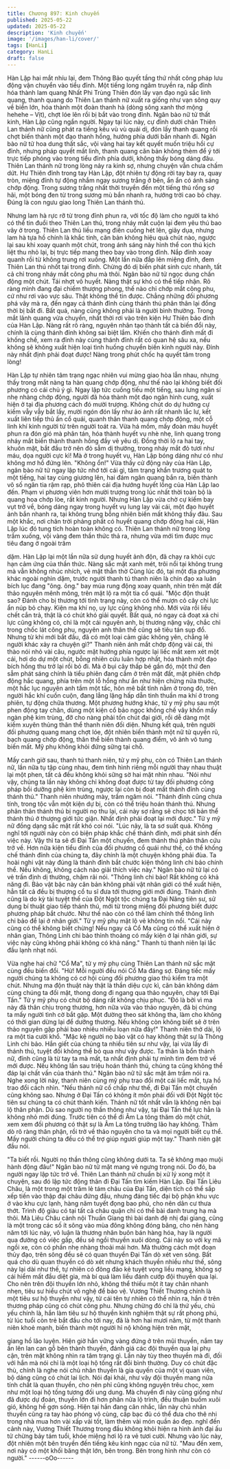 ```yaml
---
title: Chương 897: Kinh chuyến
published: 2025-05-22
updated: 2025-05-22
description: 'Kinh chuyến'
image: '/images/han-li/cover/'
tags: [HanLi]
category: HanLi
draft: false
---
```


Hàn Lập hai mắt nhíu lại, đem Thông Bảo quyết tầng thứ nhất
công pháp lưu động vận chuyển vào tiểu đỉnh.
Một tiếng long ngâm truyền ra, nắp đỉnh hóa thành lam quang
Nhất Phi Trùng Thiên đón lấy vạn đạo ngũ sắc linh quang, thanh
quang do Thiên Lan thánh nữ xuất ra giống như vạn sông quy về
biển lớn, hóa thành một đoàn thanh hà (dòng sông xanh thơ
mộng hehehe – Vịt), chợt lóe lên rồi bị bắt vào trong đỉnh.
Ngân bào nữ tử thất kinh, Hàn Lập cũng ngẩn người.
Ngay tại lúc này, cự đỉnh dưới chân Thiên Lan thánh nữ cũng
phát ra tiếng kêu vù vù quái dị, đón lấy thanh quang rồi chợt biến
thành một đạo thanh hồng, hướng phía dưới bắn nhanh đi.
Ngân bào nữ tử hoa dung thất sắc, vội vàng hai tay kết quyết
muốn triệu hồi cự đỉnh, nhưng pháp quyết mất linh, thanh quang
căn bản không thèm để ý tới trực tiếp phóng vào trong tiểu đỉnh
phía dưới, không thấy bóng dáng đâu.
Thiên Lan thánh nữ trong lòng nảy ra kinh sợ, nhưng chuyện vẫn
chưa chấm dứt.
Hư Thiên đỉnh trong tay Hàn Lập, đột nhiên tự động rời tay bay
ra, quay tròn, miệng đỉnh tự động nhắm ngay sương trắng ở bên,
ẩn ẩn có ánh sáng chớp động.
Trong sương trắng nhất thời truyền đến một tiếng thú rống sợ hãi,
một bóng đen từ trong sương mù bắn nhanh ra, hướng trời cao
bỏ chạy.
Đúng là con ngưu giao long Thiên Lan thánh thú.

Nhưng lam hà rực rỡ từ trong đỉnh phun ra, với tốc độ làm cho
người ta khó có thể tin đuổi theo Thiên Lan thú, trong nháy mắt
cuộn lại đem yêu thú bao vây ở trong.
Thiên Lan thú liều mạng điên cuồng hét lên, giãy dụa, nhưng lam
hà tựa hồ chính là khắc tinh, căn bản không hiệu quả chút nào,
ngược lại sau khi xoay quanh một chút, trong ánh sáng này hình
thể con thú kịch liệt thu nhỏ lại, bị trực tiếp mang theo bay vào
trong đỉnh.
Nắp đỉnh xoay quanh rồi từ không trung rơi xuống. Một lần nữa
đắp lên miệng đỉnh, đem Thiên Lan thú nhốt tại trong đỉnh.
Chừng đó dị biến phát sinh cực nhanh, tất cả chỉ trong nháy mắt
công phu mà thôi.
Ngân bào nữ tử ngọc dung chấn động một chút. Tái nhợt vô
huyết.
Nàng thật sự khó có thể tiếp nhận. Rõ ràng mình đang đại chiếm
thượng phong, thế nào chỉ chớp mắt công phu, cứ như rơi vào
vực sâu. Thật không thể tin được.
Chẳng những đối phương phá vây mà ra, đến ngay cả thánh đỉnh
cùng thánh thú phân thân lại đồng thời bị bắt đi.
Bất quá, nàng cũng không phải là người bình thường. Trong mắt
lãnh quang vừa chuyển, nhất thời rơi vào trên kiện Hư Thiên bảo
đỉnh của Hàn Lập.
Nàng rất rõ ràng, nguyên nhân tạo thành tất cả biến đổi này,
chính là cùng thánh đỉnh không sai biệt lắm. Khiến cho thánh đỉnh
mất đi khống chế, xem ra đỉnh này cùng thánh đỉnh rất có quan hệ
sâu xa, nếu không sẽ không xuất hiện loại tình huống chuyển biến
kinh người này.
Đỉnh này nhất định phải đoạt được!
Nàng trong phút chốc hạ quyết tâm trong lòng!

Hàn Lập tự nhiên tâm trạng ngạc nhiên vui mừng giao hòa lẫn
nhau, nhưng thấy trong mắt nàng ta hàn quang chớp động, như
thế nào lại không biết đối phương có cái chủ ý gì. Ngay lập tức
cuồng tiếu một tiếng, sau lưng ngân sí nhẹ nhàng chớp động,
người đã hóa thành một đạo ngân hình cung, xuất hiện ở tại địa
phương cách đó mười trượng.
Không chút do dự hướng cự kiếm vẫy vẫy bắt lấy, mười ngón đón
lấy như ảo ảnh rất nhanh lắc lư, kết xuất liên tiếp thủ ấn cổ quái,
quanh thân thanh quang chớp động, một cỗ linh khí kinh người từ
trên người toát ra.
Vừa há mồm, mấy đoàn máu huyết phun ra đón gió mà phân tán,
hóa thành huyết vụ nhè nhẹ, linh quang trong nháy mắt biến
thành thanh hồng đầy vẻ yêu dị.
Đồng thời lộ ra hai tay, khuôn mặt, bắt đầu trở nên đỏ sẫm dị
thường, trong nháy mắt đỏ tươi như máu, dọa người cực kì!
Mà ở trong huyết vụ, Hàn Lập bóng dáng như có như không mơ
hồ đứng lên.
"Không ổn!" Vừa thấy cử động này của Hàn Lập, ngân bào nữ tử
ngay lập tức nhớ tới cái gì, tâm trạng khẩn trương quát to một
tiếng, hai tay cùng giương lên, hai đám ngân quang bắn ra, biến
thành vô số ngân tia rậm rạp, phô thiên cái địa hướng huyết lồng
của Hàn Lập lao đến.
Phạm vi phương viên hơn mười trượng trong lúc nhất thời toàn
bộ là quang hoa chớp lòe, rất kinh người.
Nhưng Hàn Lập vừa chờ cự kiếm bay vụt trở về, bóng dáng ngay
trong huyết vụ lung lay vài cái, một đạo huyết ảnh bắn nhanh ra,
tại không trung bỗng nhiên biến mất không thấy đâu.
Sau một khắc, nơi chân trời phảng phất có huyết quang chớp
động hai cái, Hàn Lập lúc đó tung tích hoàn toàn không có.
Thiên Lan thánh nữ trong lòng trầm xuống, vội vàng đem thần
thức thả ra, nhưng vừa mới tìm được mục tiêu đang ở ngoài trăm

dặm. Hàn Lập lại một lần nữa sử dụng huyết ảnh độn, đã chạy ra
khỏi cực hạn cảm ứng của thần thức.
Nàng sắc mặt xanh mét, trôi nổi tại không trung mà vẫn không
nhúc nhích, vẻ mặt thẫn thờ
Cùng lúc đó, tại một địa phương khác ngoài nghìn dặm, trước
người thanh tú thanh niên là chín đạo xa luân bích lục đang "ông.
ông." bay múa rung động xoay quanh, nhìn trên mặt đất thảo
nguyên mênh mông, trên mặt lộ ra một tia cổ quái.
"Mộc độn thuật sao? Đánh cho bị thương tới tình trạng này, còn
có thể mượn cỏ cây chi lực ẩn núp bỏ chạy. Kiện ma khí nọ, uy
lực cũng không nhỏ. Mới vừa rồi liều chết cắn trả, thật là có chút
khó giải quyết. Bất quá, nó ngay cả đoạt xá chi lực cũng không
có, chỉ là một cái nguyên anh, bị thương nặng vậy, chắc chỉ trong
chốc lát công phu, nguyên anh thân thể cũng sẽ tiêu tán sụp đổ.
Nhưng từ khi mới bắt đầu, đã có một loại cảm giác không yên,
chẳng lẽ người khác xảy ra chuyện gì?" Thanh niên ánh mắt chớp
động vài cái, thì thào nói nhỏ vài câu, ngước mặt hướng phía
ngược lại liếc mắt xem xét một cái, hơi do dự một chút, bỗng
nhiên cửu luân hợp nhất, hóa thành một đạo bích hồng thu trở lại
rồi bỏ đi.
Mà ở bụi cây thấp bé gần đó, một thứ đen sẫm phát sáng chính là
tiểu phiên đang cắm ở trên mặt đất, mặt phiên chớp động hắc
quang, phía trên một lỗ hổng như ẩn như hiện chừng nửa thước,
một hắc lục nguyên anh tầm một tấc, hôn mê bất tỉnh nằm ở trong
đó, trên người hắc khí cuồn cuộn, đang lẳng lặng hấp dẫn tinh
thuần ma khí ở trong phiên, tự động chữa thương.
Một phương hướng khác, tử y mỹ phụ sau một phen động tay
chân, dùng một kiện cổ bảo ngọc khống chế vây khốn mấy ngàn
phệ kim trùng, đỡ cho nàng phải tốn chút đại giới, rồi dễ dàng một
kiếm xuyên thủng thân thể thanh niên đối diện. Nhưng kết quả,
trên người đối phương quang mang chợt lóe, đột nhiên biến
thành một nữ tử quyến rũ, bạch quang chớp động, thân thể biến
thành quang điểm, vô ảnh vô tung biến mất.
Mỹ phụ không khỏi đứng sững tại chỗ.

Mấy canh giờ sau, thanh tú thanh niên, tử y mỹ phụ, còn có Thiên
Lan thánh nữ, lần nữa tụ tập cùng nhau, đem tình hình riêng mỗi
người thay nhau thuật lại một phen, tất cả đều không khỏi sững
sờ hai mặt nhìn nhau.
"Nói như vậy, chúng ta lần này không chỉ không đoạt được từ tay
đối phương công pháp bồi dưỡng phệ kim trùng, ngược lại còn bị
đoạt mất thánh đỉnh cùng thánh thú." Thanh niên nhướng mày,
trầm ngâm nói.
"Thánh đỉnh cũng chưa tính, trong tộc vẫn một kiện dự bị, còn có
thể triệu hoán thánh thú. Nhưng phân thân thánh thú bị người nọ
thu lại, cái này sợ rằng sẽ chọc tới bản thể thánh thú ở thượng
giới tức giận. Nhất định phải đoạt lại mới được." Tử y mỹ nữ đồng
dạng sắc mặt rất khó coi nói.
"Lúc nãy, là ta sơ suất quá. Không nghĩ tới người này còn có biện
pháp khắc chế thánh đỉnh, mới phát sinh đến việc này. Vậy thì ta
sẽ đi Đại Tấn một chuyến, đem thánh thú phân thân cứu trở về.
Hơn nữa kiện tiểu đỉnh của đối phương cổ quái như thế, có thể
khống chế thánh đỉnh của chúng ta, đây chính là một chuyện
không phải đùa. Ta hoài nghi vật này đúng là thánh đỉnh bắt
chước kiện thông linh chi bảo chính thể. Nếu không, không cách
nào giải thích việc này." Ngân bào nữ tử lại có vẻ trấn định dị
thường, chậm rãi nói.
"Thông linh chi bảo! Rất không có khả năng đi. Bảo vật bậc này
căn bản không phải vật nhân giới có thể xuất hiện, hẳn tất cả đều
bị thượng cổ tu sĩ đưa tới thượng giới mới đúng. Thánh đỉnh cũng
là do kỳ tài tuyệt thế của Đột Ngột tộc chúng ta Đại Năng tiên sư,
sử dụng bí thuật giao tiếp thánh thú, mới từ trong miệng đối
phương biết được phương pháp bắt chước. Như thế nào còn có
thể làm chính thể thông linh chi bảo để lại ở nhân giới." Tử y mỹ
phụ mặt lộ vẻ không tin nổi.
"Cái này cũng có thể không biết chừng! Nếu ngay cả Cổ Ma cũng
có thể xuất hiện ở nhân gian, Thông Linh chi bảo thỉnh thoảng có
mấy kiện ở lại nhân giới, sự việc này cũng không phải không có
khả năng." Thanh tú thanh niên lại lắc đầu lạnh nhạt nói.

Vừa nghe hai chữ "Cổ Ma", tử y mỹ phụ cùng Thiên Lan thánh nữ
sắc mặt cùng đều biến đổi.
"Hừ! Mỗi người đều nói Cổ Ma đáng sợ. Đáng tiếc mấy người
chúng ta không có cơ hội cùng đối phương giao thủ kiểm tra một
chút. Nhưng ma độn thuật này thật là thần diệu cực kì, căn bản
không dám cùng chúng ta đối mặt, thong dong đi ngang qua thảo
nguyên, chạy tới Đại Tấn." Tử y mỹ phụ có chút bộ dáng rất
không chịu phục.
"Đó là bởi vì ma này đã thân chịu trọng thương, hơn nữa vừa vào
thảo nguyên, đã bị chúng ta mấy người tình cờ bắt gặp. Một
đường theo sát không tha, làm cho không có thời gian dừng lại để
dưỡng thương. Nếu không còn không biết sẽ ở trên thảo nguyên
gặp phải bao nhiêu nhiễu loạn nữa đây!" Thanh niên thở dài, lộ ra
một tia cười khổ.
"Mặc kệ người nọ bảo vật có hay không thật sự là Thông Linh chi
bảo. Hắn giết của chúng ta nhiều tiên sư như vậy, lại vừa lấy đi
thánh thú, tuyệt đối không thể bỏ qua như vậy được. Ta thân là
bổn thánh nữ, đỉnh cũng là từ tay ta mà mất, ta nhất định phải tự
mình tìm đem trở về mới được. Nếu không lần sau triệu hoán
thánh thú, chúng ta cũng không thể đáp lại chất vấn của thánh
thú." Ngân bào nữ tử sắc mặt âm trầm nói ra.
Nghe xong lời này, thanh niên cùng mỹ phụ trao đổi một cái liếc
mắt, tựa hồ trao đổi cách nhìn.
"Nếu thánh nữ cố chấp như thế, đi Đại Tấn một chuyến cũng
không sao. Nhưng ở Đại Tấn có không ít môn phái đối với Đột
Ngột tộc tiên sư chúng ta có chút thành kiến. Thánh nữ tốt nhất
vẫn là không nên bại lộ thân phận. Dù sao người nọ thần thông
như vậy, tại Đại Tấn thế lực hẳn là không nhỏ mới đúng. Trước
tiên có thể đi Âm La tông thăm dò một chút, xem xem đối phương
có thật sự là Âm La tông trưởng lão hay không. Thăm dò rõ ràng
thân phận, rồi trở về thảo nguyên cho ta và mọi người biết cụ thể.
Mấy người chúng ta đều có thể trợ giúp ngươi giúp một tay."
Thanh niên gật đầu nói.

"Ta biết rồi. Người nọ thần thông cũng không dưới ta. Ta sẽ không
mạo muội hành động đâu!" Ngân bào nữ tử mặt mang vẻ ngưng
trọng nói.
Do đó, ba người ngay lập tức trở về. Thiên Lan thánh nữ chuẩn bị
xử lý xong một ít chuyện, sau đó lập tức động thân đi Đại Tấn tìm
kiếm Hàn Lập.
Đại Tấn Liêu Châu, là một trong một trăm lẻ tám châu của Đại
Tấn, diện tích có thể sắp xếp tiến vào thập đại châu đứng đầu,
nhưng đáng tiếc đại bộ phận khu vực ở vào khu cực lạnh, hàng
năm tuyết đọng bao phủ, cho nên dân cư thưa thớt. Trình độ giàu
có tại tất cả châu quận chỉ có thể bài danh trung hạ mà thôi.
Mà Liêu Châu cảnh nội Thuấn Giang thì bài danh đệ nhị đại
giang, cũng là một trong các số ít sông vào mùa đông không đóng
băng, cho nên hàng năm tới lúc này, vô luận là thương nhân buôn
bán hàng hóa, hay là người qua đường có việc gấp, đều sẽ ngồi
thuyền xuôi dòng. Cái này so với kỵ mã ngồi xe, còn có phần nhẹ
nhàng thoải mái hơn.
Mà thường cách một đoạn thủy đạo, trên sông đều sẽ có quan
thuyền Đại Tấn dò xét ven sông.
Bất quá cho dù quan thuyền có dò xét nhưng khách thuyền nhiều
như thế, sông này lại dài như thế, tự nhiên có đông đảo kẻ tuyệt
vọng liều mạng, không sợ cái hiểm mất đầu diệt gia, mà bí quá
làm liều đánh cướp đội thuyền qua lại.
Cho nên trên đội thuyền lớn nhỏ, không thể thiếu một ít tay chân
nhanh nhẹn, tiêu sư hiểu chút võ nghệ để bảo vệ.
Vương Thiết Thương chính là một tiêu sư hộ thuyền như vậy, từ
cái tên tự nhiên có thể nhìn ra, hắn ở trên thương pháp cũng có
chút công phu.
Nhưng chừng đó chỉ là thứ yếu, chủ yếu chính là, hắn làm tiêu sư
hộ thuyền kinh nghiệm thật sự rất phong phú, từ lúc tuổi còn trẻ
bắt đầu cho tới nay, đã là hơn hai mươi năm, từ một thanh niên
khoẻ mạnh, biến thành một người hỉ nộ không hiện trên mặt,

giang hồ lão luyện.
Hiện giờ hắn vững vàng đứng ở trên mũi thuyền, nắm tay ấn lên
lan can gỗ bên thành thuyền, đánh giá các đội thuyền qua lại phụ
cận, trên mặt không nhìn ra tâm trạng gì.
Lần này tùy theo thuyền mà đi, đối với hắn mà nói chỉ là một loại
hộ tống rất đỗi bình thường. Duy có chút đặc thù, chính là nghe
nói chủ nhân thuyền là gia quyến của một vị quan viên, bộ dáng
cũng có chút lai lịch.
Nói đại khái, như vậy đội thuyền mang nửa tính chất là quan
thuyền, cho nên phỉ cũng không nguyện trêu chọc, xem như một
loại hộ tống tương đối ung dung.
Mà chuyến đi này cũng giống như đã được dự đoán, thuyền lớn
đi hơn phân nửa lộ trình, đều thuận buồm xuôi gió, không hề gợn
sóng.
Hiện tại hắn đang cân nhắc, lần này chủ nhân thuyền cũng ra tay
hào phóng vô cùng, cấp bạc đủ có thể đưa cho thê nhi trong nhà
mua hơn vài xấp vải tốt, làm thêm vài món quần áo đẹp. nghĩ đến
cảnh này, Vương Thiết Thương trong đầu không khỏi hiện ra hình
ảnh đại ấu tử chừng bảy tám tuổi, khóe miệng hơi lộ ra vẻ tươi
cười.
Nhưng vào lúc này, đột nhiên một bên truyền đến tiếng kêu kinh
ngạc của nữ tử.
"Mau đến xem, nơi này có một khối băng thật lớn, bên trong. Bên
trong hình như còn có người."
------oOo------
